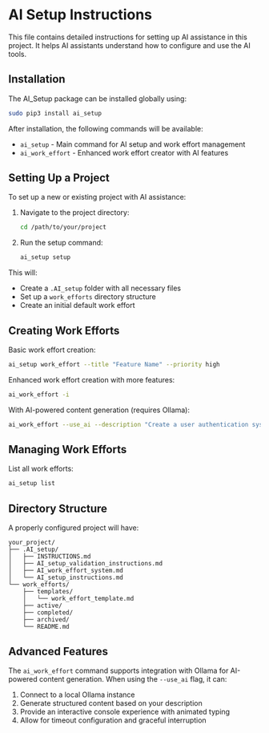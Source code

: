 # AI Setup Instructions

This file contains detailed instructions for setting up AI assistance in this project.
It helps AI assistants understand how to configure and use the AI tools.

## Installation

The AI_Setup package can be installed globally using:

```bash
sudo pip3 install ai_setup
```

After installation, the following commands will be available:
- `ai_setup` - Main command for AI setup and work effort management
- `ai_work_effort` - Enhanced work effort creator with AI features

## Setting Up a Project

To set up a new or existing project with AI assistance:

1. Navigate to the project directory:
   ```bash
   cd /path/to/your/project
   ```

2. Run the setup command:
   ```bash
   ai_setup setup
   ```

This will:
- Create a `.AI_setup` folder with all necessary files
- Set up a `work_efforts` directory structure
- Create an initial default work effort

## Creating Work Efforts

Basic work effort creation:
```bash
ai_setup work_effort --title "Feature Name" --priority high
```

Enhanced work effort creation with more features:
```bash
ai_work_effort -i
```

With AI-powered content generation (requires Ollama):
```bash
ai_work_effort --use_ai --description "Create a user authentication system" --model phi3
```

## Managing Work Efforts

List all work efforts:
```bash
ai_setup list
```

## Directory Structure

A properly configured project will have:

```
your_project/
├── .AI_setup/
│   ├── INSTRUCTIONS.md
│   ├── AI_setup_validation_instructions.md
│   ├── AI_work_effort_system.md
│   └── AI_setup_instructions.md
└── work_efforts/
    ├── templates/
    │   └── work_effort_template.md
    ├── active/
    ├── completed/
    ├── archived/
    └── README.md
```

## Advanced Features

The `ai_work_effort` command supports integration with Ollama for AI-powered content generation. When using the `--use_ai` flag, it can:

1. Connect to a local Ollama instance
2. Generate structured content based on your description
3. Provide an interactive console experience with animated typing
4. Allow for timeout configuration and graceful interruption
